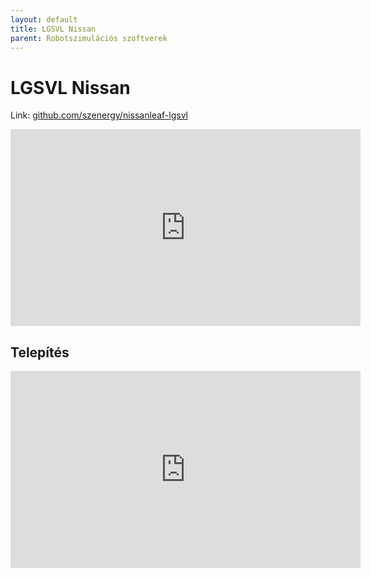 ```yaml
---
layout: default
title: LGSVL Nissan
parent: Robotszimulációs szoftverek
---
```


# LGSVL Nissan

Link: [github.com/szenergy/nissanleaf-lgsvl](https://github.com/szenergy/nissanleaf-lgsvl)

<iframe width="560" height="315" src="https://www.youtube.com/embed/QD9iCauN0K8?rel=0" title="YouTube video player" frameborder="0" allow="accelerometer; autoplay; clipboard-write; encrypted-media; gyroscope; picture-in-picture; web-share" allowfullscreen></iframe>

## Telepítés

<iframe width="560" height="315" src="https://www.youtube.com/embed/EH_U3JtfVO4?rel=0" title="YouTube video player" frameborder="0" allow="accelerometer; autoplay; clipboard-write; encrypted-media; gyroscope; picture-in-picture; web-share" allowfullscreen></iframe>